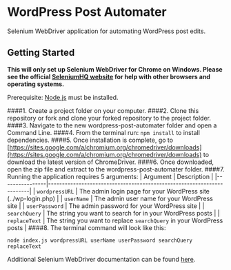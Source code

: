 # WordPress Post Automater
Selenium WebDriver application for automating WordPress post edits.
## Getting Started
**This will only set up Selenium WebDriver for Chrome on Windows. Please see the official [SeleniumHQ website](http://www.seleniumhq.org/) for help with other browsers and operating systems.**

Prerequisite: [Node.js](https://nodejs.org/en/) must be installed.

####1. Create a project folder on your computer.
####2. Clone this repository or fork and clone your forked repository to the project folder.
####3. Navigate to the new wordpress-post-automater folder and open a Command Line.
####4. From the terminal run: `npm install` to install dependencies.
####5. Once installation is complete, go to [https://sites.google.com/a/chromium.org/chromedriver/downloads](https://sites.google.com/a/chromium.org/chromedriver/downloads) to download the latest version of ChromeDriver.
####6. Once downloaded, open the zip file and extract to the wordpress-post-automater folder.
####7. Running the application requires 5 arguments:
| Argument       | Description                                                           |
|----------------|-----------------------------------------------------------------------|
| `wordpressURL` | The admin login page for your WordPress site (../wp-login.php)        |
| `userName`     | The admin user name for your WordPress site                           |
| `userPassword` | The admin password for your WordPress site                            |
| `searchQuery`  | The string you want to search for in your WordPress posts             |
| `replaceText`  | The string you want to replace `searchQuery` in your WordPress posts  |
####8. The terminal command will look like this:
```Shell
node index.js wordpressURL userName userPassword searchQuery replaceText
```
Additional Selenium WebDriver documentation can be found [here](http://seleniumhq.github.io/selenium/docs/api/javascript/index.html).
